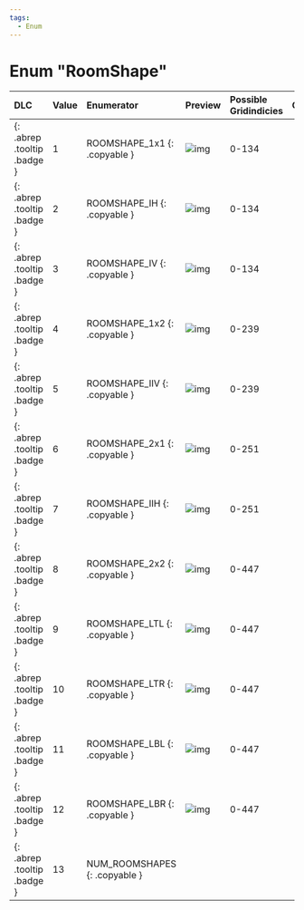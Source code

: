 ```yaml
---
tags:
  - Enum
---
```

# Enum "RoomShape"
|DLC|Value|Enumerator|Preview|Possible Gridindicies|Comment|
|:--|:--|:--|:--|:--|:--|
|[ ](#){: .abrep .tooltip .badge }|1 |ROOMSHAPE_1x1 {: .copyable } | ![img](../images/roomshapes/1.png) | 0-134 |
|[ ](#){: .abrep .tooltip .badge }|2 |ROOMSHAPE_IH {: .copyable } | ![img](../images/roomshapes/2.png) | 0-134 |
|[ ](#){: .abrep .tooltip .badge }|3 |ROOMSHAPE_IV {: .copyable } | ![img](../images/roomshapes/3.png) | 0-134 |
|[ ](#){: .abrep .tooltip .badge }|4 |ROOMSHAPE_1x2 {: .copyable } | ![img](../images/roomshapes/4.png) | 0-239 |
|[ ](#){: .abrep .tooltip .badge }|5 |ROOMSHAPE_IIV {: .copyable } | ![img](../images/roomshapes/5.png) | 0-239 |
|[ ](#){: .abrep .tooltip .badge }|6 |ROOMSHAPE_2x1 {: .copyable } | ![img](../images/roomshapes/6.png) | 0-251 |
|[ ](#){: .abrep .tooltip .badge }|7 |ROOMSHAPE_IIH {: .copyable } | ![img](../images/roomshapes/7.png) | 0-251 |
|[ ](#){: .abrep .tooltip .badge }|8 |ROOMSHAPE_2x2 {: .copyable } | ![img](../images/roomshapes/8.png) | 0-447 |
|[ ](#){: .abrep .tooltip .badge }|9 |ROOMSHAPE_LTL {: .copyable } | ![img](../images/roomshapes/9.png) | 0-447 |
|[ ](#){: .abrep .tooltip .badge }|10 |ROOMSHAPE_LTR {: .copyable } | ![img](../images/roomshapes/10.png) | 0-447 |
|[ ](#){: .abrep .tooltip .badge }|11 |ROOMSHAPE_LBL {: .copyable } | ![img](../images/roomshapes/11.png) | 0-447 |
|[ ](#){: .abrep .tooltip .badge }|12 |ROOMSHAPE_LBR {: .copyable } | ![img](../images/roomshapes/12.png) | 0-447 |
|[ ](#){: .abrep .tooltip .badge }|13 |NUM_ROOMSHAPES {: .copyable } |  |  |